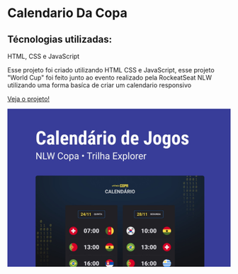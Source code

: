 <h1>Calendario Da Copa</h1>
<h2>Técnologias utilizadas:</h2>

<italic>HTML, CSS e JavaScript</italic>

<p>
Esse projeto foi criado utilizando HTML CSS e JavaScript, esse projeto "World Cup" foi feito junto ao evento realizado pela <span>RockeatSeat NLW</span> utilizando uma forma     basíca de criar um calendario responsivo 
</p>

<a href="https://calendario-world-cup.vercel.app/">Veja o projeto!</a>

 <img src="https://github.com/andrezinhodev/calendario-world-cup/blob/main/Capa/World%20Cup%20Capa.jpeg" alt="World Cup" />

 
